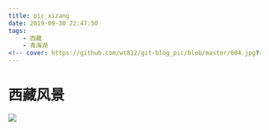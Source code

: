 ```yaml
---
title: pic_xizang
date: 2019-09-30 22:47:50
tags: 
	- 西藏
	- 青海湖
<!-- cover: https://github.com/wt812/git-blog_pic/blob/master/604.jpg?raw=true -->
---
```


# 西藏风景
![](https://github.com/wt812/git-blog_pic/blob/master/604.jpg?raw=true)